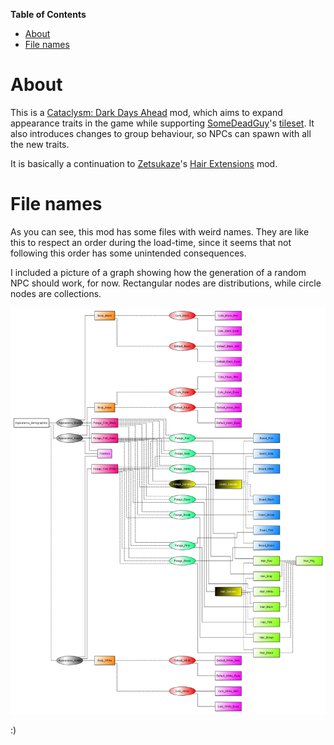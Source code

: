 <!-- START doctoc generated TOC please keep comment here to allow auto update -->
<!-- DON'T EDIT THIS SECTION, INSTEAD RE-RUN doctoc TO UPDATE -->
**Table of Contents**  

- [About](#about)
- [File names](#file-names)

<!-- END doctoc generated TOC please keep comment here to allow auto update -->

# About

This is a [Cataclysm: Dark Days Ahead](https://github.com/CleverRaven/Cataclysm-DDA) mod, which aims to expand appearance traits in the game while supporting [SomeDeadGuy](https://github.com/somedeadguy)'s [tileset](https://discourse.cataclysmdda.org/t/32x32-msx-dead-people-tileset/18775). It also introduces changes to group behaviour, so NPCs can spawn with all the new traits.

It is basically a continuation to [Zetsukaze](https://github.com/zetsukaze)'s [Hair Extensions](https://github.com/Zetsukaze/Zets-Hair-Extensions) mod.

# File names

As you can see, this mod has some files with weird names. They are like this to respect an order during the load-time, since it seems that not following this order has some unintended consequences.

I included a picture of a graph showing how the generation of a random NPC should work, for now. Rectangular nodes are distributions, while circle nodes are collections.

![graph](graph.png)

:)
